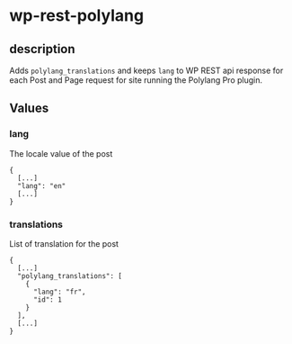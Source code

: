 # wp-rest-polylang

## description

Adds `polylang_translations` and keeps `lang` to WP REST api response for each Post and Page request for site running the Polylang Pro plugin.

## Values

### lang
The locale value of the post
```
{
  [...]
  "lang": "en"
  [...]
}
```

### translations
List of translation for the post
```
{
  [...]
  "polylang_translations": [
    {
      "lang": "fr",
      "id": 1
    }
  ],
  [...]
}
```
